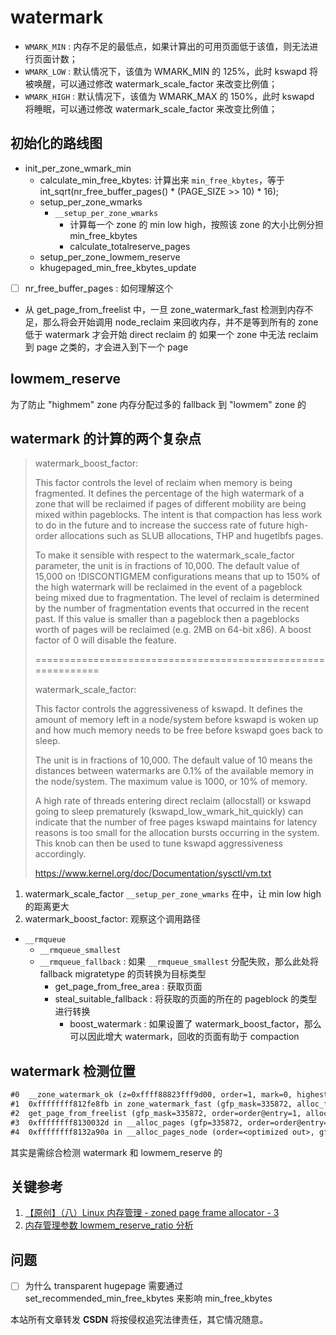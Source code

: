 # watermark

- `WMARK_MIN` : 内存不足的最低点，如果计算出的可用页面低于该值，则无法进行页面计数；
- `WMARK_LOW` : 默认情况下，该值为 WMARK_MIN 的 125%，此时 kswapd 将被唤醒，可以通过修改 watermark_scale_factor 来改变比例值；
- `WMARK_HIGH` : 默认情况下，该值为 WMARK_MAX 的 150%，此时 kswapd 将睡眠，可以通过修改 watermark_scale_factor 来改变比例值；

## 初始化的路线图

- init_per_zone_wmark_min
  - calculate_min_free_kbytes: 计算出来 `min_free_kbytes`，等于 int_sqrt(nr_free_buffer_pages() * (PAGE_SIZE >> 10) * 16);
  - setup_per_zone_wmarks
    - `__setup_per_zone_wmarks`
      - 计算每一个 zone 的 min low high，按照该 zone 的大小比例分担 min_free_kbytes
      - calculate_totalreserve_pages
  - setup_per_zone_lowmem_reserve
  - khugepaged_min_free_kbytes_update

- [ ] nr_free_buffer_pages : 如何理解这个

- 从 get_page_from_freelist 中，一旦 zone_watermark_fast 检测到内存不足，那么将会开始调用 node_reclaim 来回收内存，并不是等到所有的 zone 低于 watermark 才会开始 direct reclaim 的
如果一个 zone 中无法 reclaim 到 page 之类的，才会进入到下一个 page

## lowmem_reserve
为了防止 "highmem" zone 内存分配过多的 fallback 到 "lowmem" zone 的

## watermark 的计算的两个复杂点

> watermark_boost_factor:
>
> This factor controls the level of reclaim when memory is being fragmented.
> It defines the percentage of the high watermark of a zone that will be
> reclaimed if pages of different mobility are being mixed within pageblocks.
> The intent is that compaction has less work to do in the future and to
> increase the success rate of future high-order allocations such as SLUB
> allocations, THP and hugetlbfs pages.
>
> To make it sensible with respect to the watermark_scale_factor
> parameter, the unit is in fractions of 10,000. The default value of
> 15,000 on !DISCONTIGMEM configurations means that up to 150% of the high
> watermark will be reclaimed in the event of a pageblock being mixed due
> to fragmentation. The level of reclaim is determined by the number of
> fragmentation events that occurred in the recent past. If this value is
> smaller than a pageblock then a pageblocks worth of pages will be reclaimed
> (e.g.  2MB on 64-bit x86). A boost factor of 0 will disable the feature.
>
> =============================================================
>
> watermark_scale_factor:
>
> This factor controls the aggressiveness of kswapd. It defines the
> amount of memory left in a node/system before kswapd is woken up and
> how much memory needs to be free before kswapd goes back to sleep.
>
> The unit is in fractions of 10,000. The default value of 10 means the
> distances between watermarks are 0.1% of the available memory in the
> node/system. The maximum value is 1000, or 10% of memory.
>
> A high rate of threads entering direct reclaim (allocstall) or kswapd
> going to sleep prematurely (kswapd_low_wmark_hit_quickly) can indicate
> that the number of free pages kswapd maintains for latency reasons is
> too small for the allocation bursts occurring in the system. This knob
> can then be used to tune kswapd aggressiveness accordingly.
>
> https://www.kernel.org/doc/Documentation/sysctl/vm.txt


1. watermark_scale_factor `__setup_per_zone_wmarks` 在中，让 min low high 的距离更大
2. watermark_boost_factor: 观察这个调用路径

- `__rmqueue`
  - `__rmqueue_smallest`
  - `__rmqueue_fallback` : 如果 `__rmqueue_smallest` 分配失败，那么此处将 fallback migratetype 的页转换为目标类型
    - get_page_from_free_area : 获取页面
    - steal_suitable_fallback : 将获取的页面的所在的 pageblock 的类型进行转换
      - boost_watermark : 如果设置了 watermark_boost_factor，那么可以因此增大 watermark，回收的页面有助于 compaction

## watermark 检测位置
```txt
#0  __zone_watermark_ok (z=0xffff88823fff9d00, order=1, mark=0, highest_zoneidx=2, alloc_flags=257, free_pages=1281590) at mm/page_alloc.c:3977
#1  0xffffffff812fe8fb in zone_watermark_fast (gfp_mask=335872, alloc_flags=257, highest_zoneidx=2, mark=0, order=1, z=0xffff88823fff9d00) at mm/page_alloc.c:4069
#2  get_page_from_freelist (gfp_mask=335872, order=order@entry=1, alloc_flags=257, ac=ac@entry=0xffffffff82a03c70) at mm/page_alloc.c:4242
#3  0xffffffff8130032d in __alloc_pages (gfp=335872, order=order@entry=1, preferred_nid=preferred_nid@entry=0, nodemask=nodemask@entry=0x0 <fixed_percpu_data>) at mm/page_alloc.c:5555
#4  0xffffffff8132a90a in __alloc_pages_node (order=<optimized out>, gfp_mask=<optimized out>, nid=0) at include/linux/gfp.h:223
```
其实是需综合检测 watermark 和 lowmem_reserve 的

## 关键参考
1. [【原创】（八）Linux 内存管理 - zoned page frame allocator - 3](https://www.cnblogs.com/LoyenWang/p/11708255.html)
2. [内存管理参数 lowmem_reserve_ratio 分析](http://linux.laoqinren.net/kernel/vm-sysctl-lowmem_reserve_ratio/)

## 问题
- [ ] 为什么 transparent hugepage 需要通过 set_recommended_min_free_kbytes 来影响 min_free_kbytes

<script src="https://giscus.app/client.js"
        data-repo="martins3/martins3.github.io"
        data-repo-id="MDEwOlJlcG9zaXRvcnkyOTc4MjA0MDg="
        data-category="Show and tell"
        data-category-id="MDE4OkRpc2N1c3Npb25DYXRlZ29yeTMyMDMzNjY4"
        data-mapping="pathname"
        data-reactions-enabled="1"
        data-emit-metadata="0"
        data-theme="light"
        data-lang="zh-CN"
        crossorigin="anonymous"
        async>
</script>

本站所有文章转发 **CSDN** 将按侵权追究法律责任，其它情况随意。
